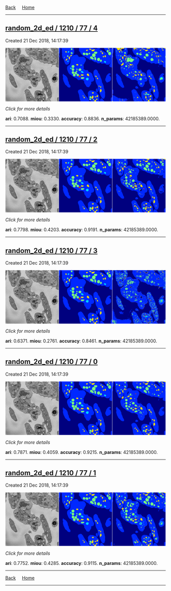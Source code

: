 
[Back](..)&nbsp;&nbsp;&nbsp;&nbsp;&nbsp;[Home](https://leapmanlab.github.io/snapshots)

---

<div class="summary"><a href="4"><h2>random_2d_ed / 1210 / 77 / 4</h2></a><p>Created 21 Dec 2018, 14:17:39
</p><a href="4"><img src="4/media/summary.png" align="center"></a><p>
<i>Click for more details</i>
</p></div>

**ari**: 0.7088. **miou**: 0.3330. **accuracy**: 0.8836. **n_params**: 42185389.0000. 

---

<div class="summary"><a href="2"><h2>random_2d_ed / 1210 / 77 / 2</h2></a><p>Created 21 Dec 2018, 14:17:39
</p><a href="2"><img src="2/media/summary.png" align="center"></a><p>
<i>Click for more details</i>
</p></div>

**ari**: 0.7798. **miou**: 0.4203. **accuracy**: 0.9191. **n_params**: 42185389.0000. 

---

<div class="summary"><a href="3"><h2>random_2d_ed / 1210 / 77 / 3</h2></a><p>Created 21 Dec 2018, 14:17:39
</p><a href="3"><img src="3/media/summary.png" align="center"></a><p>
<i>Click for more details</i>
</p></div>

**ari**: 0.6371. **miou**: 0.2761. **accuracy**: 0.8461. **n_params**: 42185389.0000. 

---

<div class="summary"><a href="0"><h2>random_2d_ed / 1210 / 77 / 0</h2></a><p>Created 21 Dec 2018, 14:17:39
</p><a href="0"><img src="0/media/summary.png" align="center"></a><p>
<i>Click for more details</i>
</p></div>

**ari**: 0.7871. **miou**: 0.4059. **accuracy**: 0.9215. **n_params**: 42185389.0000. 

---

<div class="summary"><a href="1"><h2>random_2d_ed / 1210 / 77 / 1</h2></a><p>Created 21 Dec 2018, 14:17:39
</p><a href="1"><img src="1/media/summary.png" align="center"></a><p>
<i>Click for more details</i>
</p></div>

**ari**: 0.7752. **miou**: 0.4285. **accuracy**: 0.9115. **n_params**: 42185389.0000. 

---

[Back](..)&nbsp;&nbsp;&nbsp;&nbsp;&nbsp;[Home](https://leapmanlab.github.io/snapshots)

---